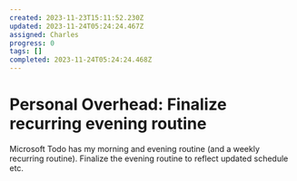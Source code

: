 ```yaml
---
created: 2023-11-23T15:11:52.230Z
updated: 2023-11-24T05:24:24.467Z
assigned: Charles
progress: 0
tags: []
completed: 2023-11-24T05:24:24.468Z
---
```


# Personal Overhead: Finalize recurring evening routine 

Microsoft Todo has my morning and evening routine (and a weekly recurring routine). Finalize the evening routine to reflect updated schedule etc.
